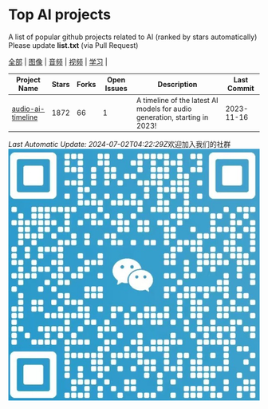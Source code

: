# Top AI projects
A list of popular github projects related to AI (ranked by stars automatically)
Please update **list.txt** (via Pull Request)

<a href="./README.md">全部</a> |   <a href="./READMEpicture.md">图像</a> |   <a href="./READMEaudio.md">音频</a> | <a href="./READMEvideo.md">视频</a> | <a href="./READMElearn.md">学习</a> | 

| Project Name | Stars | Forks | Open Issues | Description | Last Commit |
| ------------ | ----- | ----- | ----------- | ----------- | ----------- |
| [audio-ai-timeline](https://github.com/archinetai/audio-ai-timeline) | 1872 | 66 | 1 | A timeline of the latest AI models for audio generation, starting in 2023! | 2023-11-16 |

*Last Automatic Update: 2024-07-02T04:22:29Z*欢迎加入我们的社群 ![](https://raw.githubusercontent.com/mouuii/picture/master/weichat.jpg) 